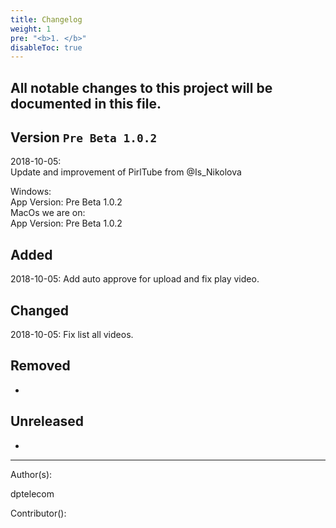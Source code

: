 ```yaml
---
title: Changelog
weight: 1
pre: "<b>1. </b>"
disableToc: true
---
```




## All notable changes to this project will be documented in this file.

## Version ```Pre Beta 1.0.2```  
2018-10-05:  
Update and improvement of PirlTube from @Is_Nikolova  

Windows:  
App Version: Pre Beta 1.0.2  
MacOs we are on:  
App Version: Pre Beta 1.0.2

## Added  

2018-10-05: Add auto approve for upload and fix play video.

## Changed  

2018-10-05: Fix list all videos.

## Removed  
-

## Unreleased  
-



---
Author(s):  

dptelecom  

Contributor():